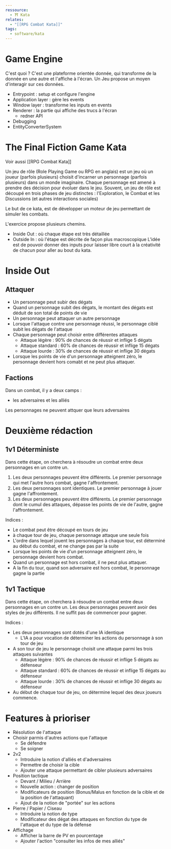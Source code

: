 ```yaml
---
ressource:
  - ⛩️ Kata
relates:
  - "[[RPG Combat Kata]]"
tags:
  - software/kata
---
```

# Game Engine

C'est quoi ?
C'est une plateforme orientée donnée, qui transforme de la donnée en une autre et l'affiche à l'écran. Un Jeu propose un moyen d'interagir sur ces données.

- Entrypoint : setup et configure l'engine
- Application layer : gère les events
- Window layer : transforme les inputs en events
- Renderer : la partie qui affiche des trucs à l'écran
	- redner API
- Debugging
- EntityConverterSystem


# The Final Fiction Game Kata  

Voir aussi [[RPG Combat Kata]]
  
Un jeu de rôle (Role Playing Game ou RPG en anglais) est un jeu où un joueur (parfois plusieurs) choisit d'incarner un personnage (parfois plusieurs) dans un monde imaginaire. Chaque personnage est amené à prendre des décision pour évoluer dans le jeu.
Souvent, un jeu de rôle est découpé en trois phases de jeu distinctes : l'Exploration, le Combat et les Discussions (et autres interactions sociales)

Le but de ce kata, est de développer un moteur de jeu permettant de simuler les combats. 

L'exercice propose plusieurs chemins. 
- Inside Out : où chaque étape est très détaillée 
- Outside In : où l'étape est décrite de façon plus macroscopique
	  L'idée est de pouvoir donner des inputs pour laisser libre court à la créativité de chacun pour aller au bout du kata.

# Inside Out
  
## Attaquer  
  
- Un personnage peut subir des dégats  
- Quand un personnage subit des dégats, le montant des dégats est déduit de son total de points de vie  
- Un personnage peut attaquer un autre personnage  
- Lorsque l'attaque contre une personnage réussi, le personnage ciblé subit les dégats de l'attaque  
- Chaque personnage peut choisir entre différentes attaques  
  - Attaque légère : 90% de chances de réussir et inflige 5 dégats  
  - Attaque standard : 60% de chances de réussir et inflige 15 dégats  
  - Attaque lourde : 30% de chances de réussir et inflige 30 dégats  
- Lorsque les points de vie d'un personnage atteignent zéro, le personnage devient hors comabt et ne peut plus attaquer.  
  
## Factions  
  
Dans un combat, il y a deux camps :  
- les adversaires et les alliés  
  
Les personnages ne peuvent attquer que leurs adversaires

# Deuxième rédaction

## 1v1 Déterministe

Dans cette étape, on cherchera à résoudre un combat entre deux personnages en un contre un.
1. Les deux personnages peuvent être différents.
   Le premier personnage qui met l'autre hors combat, gagne l'affrontement.
2. Les deux personnages sont identiques.
   Le premier personnage à jouer gagne l'affrontement.
3. Les deux personnages peuvent être différents.
   Le premier personnage dont le cumul des attaques, dépasse les points de vie de l'autre, gagne l'affrontement.

Indices :
- Le combat peut être découpé en tours de jeu
- à chaque tour de jeu, chaque personnage attaque une seule fois
- L'ordre dans lequel jouent les personnages à chaque tour, est déterminé au début du combat, et ne change pas par la suite
- Lorsque les points de vie d'un personnage atteignent zéro, le personnage devient hors combat.
- Quand un personnage est hors combat, il ne peut plus attaquer.
- A la fin du tour, quand son adversaire est hors combat, le personnage gagne la partie

## 1v1 Tactique

Dans cette étape, on cherchera à résoudre un combat entre deux personnages en un contre un.
Les deux personnages peuvent avoir des styles de jeu différents. Il ne suffit pas de commencer pour gagner. 

Indices :
- Les deux personnages sont dotés d'une IA identique
	- L'IA a pour vocation de déterminer les actions du personnage à son tour de jeu
- A son tour de jeu le personnage choisit une attaque parmi les trois attaques suivantes
  - Attaque légère : 90% de chances de réussir et inflige 5 dégats au défenseur
  - Attaque standard : 60% de chances de réussir et inflige 15 dégats au défenseur
  - Attaque lourde : 30% de chances de réussir et inflige 30 dégats au défenseur
- Au début de chaque tour de jeu, on détermine lequel des deux joueurs commence.

# Features à prioriser
- Résolution de l'attaque
- Choisir parmis d'autres actions que l'attaque
	- Se défendre
	- Se soigner
- 2v2
	- Introduire la notion d'alliés et d'adversaires
	- Permettre de choisir la cible
	- Ajouter une attaque permettant de cibler plusieurs adversaires
- Position tactique
	- Devant / Milieu / Arrière
	- Nouvelle action : changer de position
	- Modificateurs de position (Bonus/Malus en fonction de la cible et de la position de l'attaquant)
	- Ajout de la notion de "portée" sur les actions
- Pierre / Papier / Ciseau
	- Introduire la notion de type
	- Modificateur des dégat des attaques en fonction du type de l'attaque et du type de la défense
- Affichage
	- Afficher la barre de PV en pourcentage
	- Ajouter l'action "consulter les infos de mes alliés" 